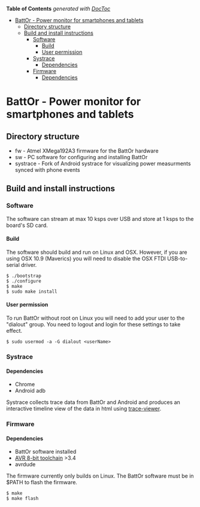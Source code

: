 <!-- START doctoc generated TOC please keep comment here to allow auto update -->
<!-- DON'T EDIT THIS SECTION, INSTEAD RE-RUN doctoc TO UPDATE -->
**Table of Contents**  *generated with [DocToc](https://github.com/thlorenz/doctoc)*

- [BattOr - Power monitor for smartphones and tablets](#battor---power-monitor-for-smartphones-and-tablets)
  - [Directory structure](#directory-structure)
  - [Build and install instructions](#build-and-install-instructions)
    - [Software](#software)
      - [Build](#build)
      - [User permission](#user-permission)
    - [Systrace](#systrace)
      - [Dependencies](#dependencies)
    - [Firmware](#firmware)
      - [Dependencies](#dependencies-1)

<!-- END doctoc generated TOC please keep comment here to allow auto update -->

# BattOr - Power monitor for smartphones and tablets

## Directory structure

* fw - Atmel XMega192A3 firmware for the BattOr hardware
* sw - PC software for configuring and installing BattOr
* systrace - Fork of Android systrace for visualizing power measurments synced with phone events

## Build and install instructions

### Software

The software can stream at max 10 ksps over USB and store at 1 ksps to the board's SD card.

#### Build
The software should build and run on Linux and OSX. However, if you are
using OSX 10.9 (Maverics) you will need to disable the OSX FTDI USB-to-serial
driver.

    $ ./bootstrap
    $ ./configure
    $ make
    $ sudo make install

#### User permission
To run BattOr without root on Linux you will need to add your user to the "dialout" group. You need to logout and login for these settings to take effect.

    $ sudo usermod -a -G dialout <userName>
    
### Systrace

#### Dependencies
* Chrome
* Android adb

Systrace collects trace data from BattOr and Android and produces an interactive timeline view of the data in html using [trace-viewer](http://github.com/google/trace-viewer).

### Firmware

#### Dependencies
* BattOr software installed
* [AVR 8-bit toolchain](http://www.atmel.com/tools/atmelavrtoolchainforlinux.aspx) >3.4
* avrdude

The firmware currently only builds on Linux. The BattOr software must be in $PATH to flash the firmware.

    $ make
    $ make flash
